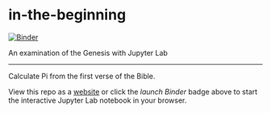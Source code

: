 # in-the-beginning

[![Binder](https://mybinder.org/badge_logo.svg)][badge]

An examination of the Genesis with Jupyter Lab

---

Calculate Pi from the first verse of the Bible.

View this repo as a [website][doc] or click the *launch Binder* badge
above to start the interactive Jupyter Lab notebook in your browser.


[doc]: https://mad0perator.github.io/in-the-beginning "Website"
[badge]: https://mybinder.org/v2/gh/mad0perator/in-the-beginning/HEAD?labpath=there-was-pi.qmd "Binder"
